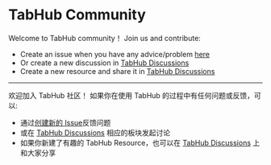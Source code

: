 # TabHub Community 

Welcome to TabHub community！ Join us and contribute:

* Create an issue when you have any advice/problem [here](https://github.com/tabhub/community/issues)
* Or create a new discussion in [TabHub Discussions](https://github.com/tabhub/community/discussions)
* Create a new resource and share it in [TabHub Discussions](https://github.com/tabhub/community/discussions/categories/tabhub-resources)

---

欢迎加入 TabHub 社区！ 如果你在使用 TabHub 的过程中有任何问题或反馈，可以:

* 通过[创建新的 Issue](https://github.com/tabhub/community/issues)反馈问题
* 或在 [TabHub Discussions](https://github.com/tabhub/community/discussions) 相应的板块发起讨论
* 如果你新建了有趣的 TabHub Resource，也可以在 [TabHub Discussions](https://github.com/tabhub/community/discussions/categories/tabhub-resources) 上和大家分享
